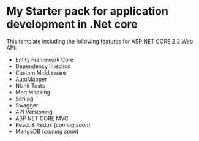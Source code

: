 # My Starter pack for application development in .Net core

This template including the following features for ASP NET CORE 2.2 Web API:

 * Entity Framework Core 
 * Dependency Injection
 * Custom Middleware
 * AutoMapper
 * NUnit Tests
 * Moq Mocking
 * Serilog
 * Swagger
 * API Versioning
 * ASP NET CORE MVC
 * React & Redux (*coming soon*)
 * MangoDB (*coming soon*)
 

